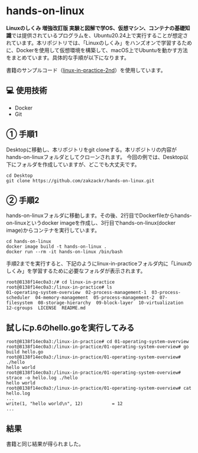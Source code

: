 # hands-on-linux
**Linuxのしくみ 増強改訂版 実験と図解で学OS、仮想マシン、コンテナの基礎知識**では提供されているプログラムを、Ubuntu20.24上で実行することが想定されています。本リポジトリでは、「Linuxのしくみ」をハンズオンで学習するために、Dockerを使用して仮想環境を構築して、macOS上でUbuntuを動かす方法をまとめています。具体的な手順が以下になります。
    
書籍のサンプルコード（[linux-in-practice-2nd](https://github.com/satoru-takeuchi/linux-in-practice-2nd.git)）を使用しています。
    
## 💻 使用技術
- Docker
- Git

## ① 手順1
Desktopに移動し、本リポジトリをgit cloneする。本リポジトリの内容がhands-on-linuxフォルダとしてクローンされます。
今回の例では、Desktop以下にフォルダを作成していますが、どこでも大丈夫です。
```
cd Desktop
git clone https://github.com/zakzackr/hands-on-linux.git
```

## ② 手順2
hands-on-linuxフォルダに移動します。その後、2行目でDockerfileからhands-on-linuxというdocker imageを作成し、3行目でhands-on-linux(docker image)からコンテナを実行しています。
```
cd hands-on-linux
docker image build -t hands-on-linux .
docker run --rm -it hands-on-linux /bin/bash
```

手順2までを実行すると、下記のようにlinux-in-practiceフォルダ内に「Linuxのしくみ」を学習するために必要なフォルダが表示されます。
```
root@8138f14ec0a3:/# cd linux-in-practice 
root@8138f14ec0a3:/linux-in-practice# ls
01-operating-system-overview  02-process-management-1  03-process-scheduler  04-memory-management  05-process-management-2  07-filesystem  08-storage-hierarchy  09-block-layer  10-virtualization  12-cgroups  LICENSE  README.md
```
## 試しにp.6のhello.goを実行してみる
```
root@8138f14ec0a3:/linux-in-practice# cd 01-operating-system-overview
root@8138f14ec0a3:/linux-in-practice/01-operating-system-overview# go build hello.go
root@8138f14ec0a3:/linux-in-practice/01-operating-system-overview# ./hello
hello world
root@8138f14ec0a3:/linux-in-practice/01-operating-system-overview# strace -o hello.log ./hello
hello world
root@8138f14ec0a3:/linux-in-practice/01-operating-system-overview# cat hello.log
...
write(1, "hello world\n", 12)           = 12
...
```
## 結果
書籍と同じ結果が得られました。
